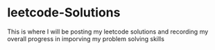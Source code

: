# leetcode-Solutions

This is where I will be posting my leetcode solutions and recording my overall progress in imporving my problem solving skills

